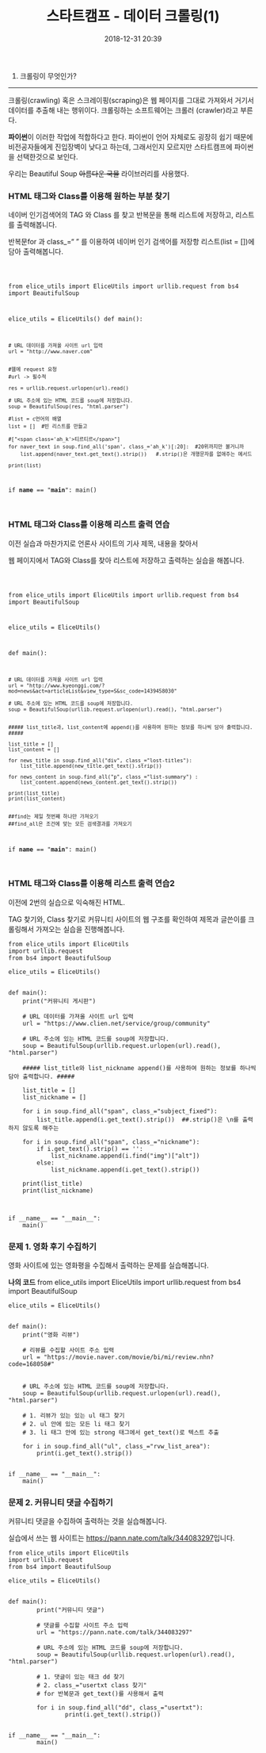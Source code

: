﻿---
title: "스타트캠프 - 데이터 크롤링(1)"
date: 2018-12-31 20:39
categories: [Start camp]
tags: ['Data_crawling', 'Python', 'Chatbot']
---


1. 크롤링이 무엇인가?

---

크롤링(crawling) 혹은 스크레이핑(scraping)은 웹 페이지를
그대로 가져와서 거기서 데이터를 추출해 내는 행위이다.
크롤링하는 소프트웨어는 크롤러 (crawler)라고 부른다.

**파이썬**이 이러한 작업에 적합하다고 한다.
파이썬이 언어 자체로도 굉장히 쉽기 때문에 비전공자들에게 진입장벽이 낮다고 하는데,
그래서인지 모르지만 스타트캠프에 파이썬을 선택한것으로 보인다.

우리는 Beautiful Soup ~~아름다운 국물~~ 라이브러리를 사용했다.



### HTML 태그와 Class를 이용해 원하는 부분 찾기

네이버 인기검색어의 TAG 와 Class 를 찾고 반복문을 통해 리스트에 저장하고, 리스트를 출력해봅니다.

반복문for 과 class_=“ ” 를 이용하여 네이버 인기 검색어를 저장항 리스트(list = [])에 담아 출력해봅니다.

<code>

from elice_utils import EliceUtils
import urllib.request
from bs4 import BeautifulSoup

elice_utils = EliceUtils()
def main():
    
    # URL 데이터를 가져올 사이트 url 입력
    url = "http://www.naver.com"
        
        
    #웹에 request 요청
    #url -> 필수적
    
    res = urllib.request.urlopen(url).read()
    
    # URL 주소에 있는 HTML 코드를 soup에 저장합니다.
    soup = BeautifulSoup(res, "html.parser")
    
    #list = c언어의 배열
    list = []  #빈 리스트를 만들고
    
    #["<span class='ah_k'>티르티르</span>"]
    for naver_text in soup.find_all('span', class_='ah_k')[:20]:  #20위까지만 볼거니까
        list.append(naver_text.get_text().strip())   #.strip()은 개행문자를 없애주는 메서드

    print(list)


if __name__ == "__main__":
    main()

</code>



### HTML 태그와 Class를 이용해 리스트 출력 연습

이전 실습과 마찬가지로 언론사 사이트의 기사 제목, 내용을 찾아서

웹 페이지에서 TAG와 Class를 찾아 리스트에 저장하고 출력하는 실습을 해봅니다.


<code>

from elice_utils import EliceUtils
import urllib.request
from bs4 import BeautifulSoup

elice_utils = EliceUtils()


def main():
    
    
    # URL 데이터를 가져올 사이트 url 입력
    url = "http://www.kyeonggi.com/?mod=news&act=articleList&view_type=S&sc_code=1439458030"

    # URL 주소에 있는 HTML 코드를 soup에 저장합니다.
    soup = BeautifulSoup(urllib.request.urlopen(url).read(), "html.parser")


    ##### list_title과, list_content에 append()를 사용하여 원하는 정보를 하나씩 담아 출력합니다. #####

    list_title = []
    list_content = []

    for news_title in soup.find_all("div", class_="lost-titles"):
        list_title.append(new_title.get_text().strip())

    for news_content in soup.find_all("p", class_="list-summary") :
        list_content.append(news_content.get_text().strip())

    print(list_title)
    print(list_content)


    ##find는 제일 첫번째 하나만 가져오기
    ##find_all은 조건에 맞는 모든 검색결과를 가져오기


if __name__ == "__main__":
    main()

</code>



### HTML 태그와 Class를 이용해 리스트 출력 연습2


이전에 2번의 실습으로 익숙해진 HTML.

TAG 찾기와, Class 찾기로 커뮤니티 사이트의 웹 구조를 확인하여 제목과 글쓴이를 크롤링해서 가져오는 실습을 진행해봅니다.

    from elice_utils import EliceUtils
    import urllib.request
    from bs4 import BeautifulSoup

    elice_utils = EliceUtils()


    def main():
        print("커뮤니티 게시판")

        # URL 데이터를 가져올 사이트 url 입력
        url = "https://www.clien.net/service/group/community"

        # URL 주소에 있는 HTML 코드를 soup에 저장합니다.
        soup = BeautifulSoup(urllib.request.urlopen(url).read(), "html.parser")

        ##### list_title와 list_nickname append()를 사용하여 원하는 정보를 하나씩 담아 출력합니다. #####

        list_title = []
        list_nickname = []

        for i in soup.find_all("span", class_="subject_fixed"):
            list_title.append(i.get_text().strip())  ##.strip()은 \n를 출력하지 않도록 해주는 

        for i in soup.find_all("span", class_="nickname"):
            if i.get_text().strip() == '':
                list_nickname.append(i.find("img")["alt"])
            else:
                list_nickname.append(i.get_text().strip())

        print(list_title)
        print(list_nickname)

    

    if __name__ == "__main__":
        main()



### 문제 1. 영화 후기 수집하기

영화 사이트에 있는 영화평을 수집해서 출력하는 문제를 실습해봅니다.

**나의 코드**
    from elice_utils import EliceUtils
    import urllib.request
    from bs4 import BeautifulSoup

    elice_utils = EliceUtils()


    def main():
        print("영화 리뷰")

        # 리뷰를 수집할 사이트 주소 입력
        url = "https://movie.naver.com/movie/bi/mi/review.nhn?code=168058#"


        # URL 주소에 있는 HTML 코드를 soup에 저장합니다.
        soup = BeautifulSoup(urllib.request.urlopen(url).read(), "html.parser")

        # 1. 리뷰가 있는 있는 ul 태그 찾기
        # 2. ul 안에 있는 모든 li 태그 찾기
        # 3. li 태그 안에 있는 strong 태그에서 get_text()로 텍스트 추출  
    
        for i in soup.find_all("ul", class_="rvw_list_area"):
            print(i.get_text().strip())
  

    if __name__ == "__main__":
        main()


### 문제 2. 커뮤니티 댓글 수집하기

커뮤니티 댓글을 수집하여 출력하는 것을 실습해봅니다.

실습에서 쓰는 웹 사이트는 <https://pann.nate.com/talk/344083297>입니다.

	from elice_utils import EliceUtils
	import urllib.request
	from bs4 import BeautifulSoup

	elice_utils = EliceUtils()


	def main():
    		print("커뮤니티 댓글")

    		# 댓글를 수집할 사이트 주소 입력
    		url = "https://pann.nate.com/talk/344083297"

    		# URL 주소에 있는 HTML 코드를 soup에 저장합니다.
    		soup = BeautifulSoup(urllib.request.urlopen(url).read(), "html.parser")

    		# 1. 댓글이 있는 태크 dd 찾기
    		# 2. class_="usertxt class 찾기"
    		# for 반복문과 get_text()를 사용해서 출력

    		for i in soup.find_all("dd", class_="usertxt"):
        			print(i.get_text().strip())


	if __name__ == "__main__":
    		main()



